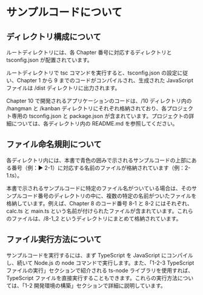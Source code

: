# サンプルコードについて

## ディレクトリ構成について

ルートディレクトリには、各 Chapter 番号に対応するディレクトリと tsconfig.json が配置されています。

ルートディレクトリで tsc コマンドを実行すると、tsconfig.json の設定に従い、Chapter 1 から 9 までのコードがコンパイルされ、生成された JavaScript ファイルは /dist ディレクトリに出力されます。

Chapter 10 で開発されるアプリケーションのコードは、/10 ディレクトリ内の /hangman と /kanban ディレクトリにそれぞれ格納されており、各プロジェクト専用の tsconfig.json と package.json が含まれています。プロジェクトの詳細については、各ディレクトリ内の README.md を参照してください。

## ファイル命名規則について

各ディレクトリ内には、本書で青色の囲みで示されるサンプルコードの上部にある番号（例：▶️ 2-1）に対応する名前のファイルが格納されています（例：2-1.ts）。

本書で示されるサンプルコードに特定のファイル名がついている場合は、そのサンプルコード番号のディレクトリの中に、複数の特定の名前がついたファイルを格納しています。例えば、Chapter 8 のコード番号 8-1 と 8-2 にはそれぞれ、calc.ts と main.ts という名前が付けられたファイルが含まれています。これらのファイルは、/8-1_2 というディレクトリにまとめて格納されています。

## ファイル実行方法について

サンプルコードを実行するには、まず TypeScript を JavaScript にコンパイルし、続いて Node.js の node コマンドで実行します。また、「1-2-3 TypeScript ファイルの実行」セクションで紹介される ts-node ライブラリを使用すれば、TypeScript ファイルを直接実行することもできます。これらの実行方法については、「1-2 開発環境の構築」セクションで詳細に説明しています。
